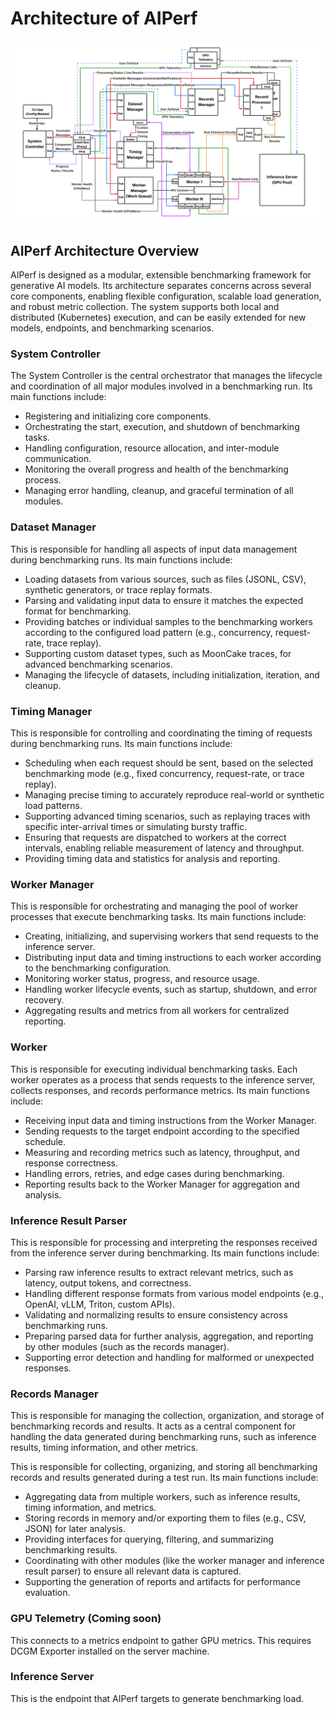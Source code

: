 <!--
SPDX-FileCopyrightText: Copyright (c) 2024-2025 NVIDIA CORPORATION & AFFILIATES. All rights reserved.
SPDX-License-Identifier: Apache-2.0
-->

# Architecture of AIPerf

![Architecture](diagrams/AIPerf-high-level-diagram.png)

## AIPerf Architecture Overview

AIPerf is designed as a modular, extensible benchmarking framework for generative AI models. Its architecture separates concerns across several core components, enabling flexible configuration, scalable load generation, and robust metric collection. The system supports both local and distributed (Kubernetes) execution, and can be easily extended for new models, endpoints, and benchmarking scenarios.

### System Controller
The System Controller is the central orchestrator that manages the lifecycle and coordination of all major modules involved in a benchmarking run. Its main functions include:

- Registering and initializing core components.
- Orchestrating the start, execution, and shutdown of benchmarking tasks.
- Handling configuration, resource allocation, and inter-module communication.
- Monitoring the overall progress and health of the benchmarking process.
- Managing error handling, cleanup, and graceful termination of all modules.

### Dataset Manager
This is responsible for handling all aspects of input data management during benchmarking runs. Its main functions include:

- Loading datasets from various sources, such as files (JSONL, CSV), synthetic generators, or trace replay formats.
- Parsing and validating input data to ensure it matches the expected format for benchmarking.
- Providing batches or individual samples to the benchmarking workers according to the configured load pattern (e.g., concurrency, request-rate, trace replay).
- Supporting custom dataset types, such as MoonCake traces, for advanced benchmarking scenarios.
- Managing the lifecycle of datasets, including initialization, iteration, and cleanup.

### Timing Manager
This is responsible for controlling and coordinating the timing of requests during benchmarking runs. Its main functions include:

- Scheduling when each request should be sent, based on the selected benchmarking mode (e.g., fixed concurrency, request-rate, or trace replay).
- Managing precise timing to accurately reproduce real-world or synthetic load patterns.
- Supporting advanced timing scenarios, such as replaying traces with specific inter-arrival times or simulating bursty traffic.
- Ensuring that requests are dispatched to workers at the correct intervals, enabling reliable measurement of latency and throughput.
- Providing timing data and statistics for analysis and reporting.

### Worker Manager
This is responsible for orchestrating and managing the pool of worker processes that execute benchmarking tasks. Its main functions include:

- Creating, initializing, and supervising workers that send requests to the inference server.
- Distributing input data and timing instructions to each worker according to the benchmarking configuration.
- Monitoring worker status, progress, and resource usage.
- Handling worker lifecycle events, such as startup, shutdown, and error recovery.
- Aggregating results and metrics from all workers for centralized reporting.

### Worker

This is responsible for executing individual benchmarking tasks. Each worker operates as a process that sends requests to the inference server, collects responses, and records performance metrics. Its main functions include:

- Receiving input data and timing instructions from the Worker Manager.
- Sending requests to the target endpoint according to the specified schedule.
- Measuring and recording metrics such as latency, throughput, and response correctness.
- Handling errors, retries, and edge cases during benchmarking.
- Reporting results back to the Worker Manager for aggregation and analysis.

### Inference Result Parser
This is responsible for processing and interpreting the responses received from the inference server during benchmarking. Its main functions include:

- Parsing raw inference results to extract relevant metrics, such as latency, output tokens, and correctness.
- Handling different response formats from various model endpoints (e.g., OpenAI, vLLM, Triton, custom APIs).
- Validating and normalizing results to ensure consistency across benchmarking runs.
- Preparing parsed data for further analysis, aggregation, and reporting by other modules (such as the records manager).
- Supporting error detection and handling for malformed or unexpected responses.

### Records Manager
This is responsible for managing the collection, organization, and storage of benchmarking records and results. It acts as a central component for handling the data generated during benchmarking runs, such as inference results, timing information, and other metrics.

This is  responsible for collecting, organizing, and storing all benchmarking records and results generated during a test run. Its main functions include:

- Aggregating data from multiple workers, such as inference results, timing information, and metrics.
- Storing records in memory and/or exporting them to files (e.g., CSV, JSON) for later analysis.
- Providing interfaces for querying, filtering, and summarizing benchmarking results.
- Coordinating with other modules (like the worker manager and inference result parser) to ensure all relevant data is captured.
- Supporting the generation of reports and artifacts for performance evaluation.

### GPU Telemetry (Coming soon)
This connects to a metrics endpoint to gather GPU metrics. This requires DCGM Exporter installed on the server machine.

### Inference Server
This is the endpoint that AIPerf targets to generate benchmarking load.
